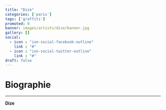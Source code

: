 ```yaml
---
title: "Dize"
categories: ['paris']
tags: ['graffiti']
promoted: 0
banner: images/artists/dize/banner.jpg
gallery: []
social:
  - icon : "ion-social-facebook-outline"
    link : "#"
  - icon : "ion-social-twitter-outline"
    link : "#"
draft: false
---
```


# Biographie
---

**Dize**
